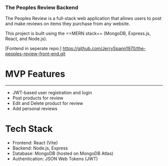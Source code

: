 ### The Peoples Review Backend

The Peoples Review is a full-stack web application that allows users to post and make reviews on items they purchase from any website.

This project is built using the ==MERN stack== (MongoDB, Express.js, React, and Node.js).

[Fontend in seperate repo:] https://github.com/JerrySpann1970/the-peoples-review-front-end.git

# **MVP Features**
---
- JWT-based user registration and login
- Post products for review
- Edit and Delete product for review
- Add personal reviews

 # **Tech Stack**

- Frontend: React (Vite)
- Backend: Node.js, Express
- Database: MongoDB (hosted on MongoDB Atlas)
- Authentication: JSON Web Tokens (JWT)